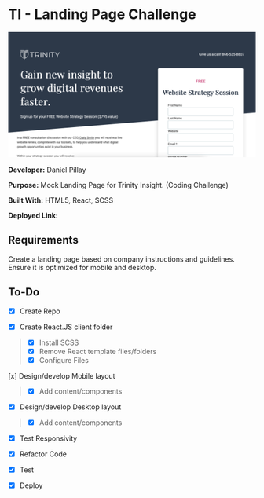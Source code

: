 # TI - Landing Page Challenge

![trinity screenshot](./src/assets/trinity-screenshot.png)

**Developer:** Daniel Pillay

**Purpose:** Mock Landing Page for Trinity Insight. (Coding Challenge)

**Built With:** HTML5, React, SCSS

**Deployed Link:** <!-- ADD DEPLOYED LINK  -->

## Requirements

Create a landing page based on company instructions and guidelines. Ensure it is optimized for mobile and desktop.

## To-Do

- [x] Create Repo

- [x] Create React.JS client folder

> - [x] Install SCSS
> - [x] Remove React template files/folders
> - [x] Configure Files

[x] Design/develop Mobile layout

> - [x] Add content/components

- [x] Design/develop Desktop layout

> - [x] Add content/components

- [x] Test Responsivity

- [x] Refactor Code

- [x] Test

- [x] Deploy
